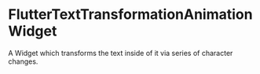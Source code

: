 # FlutterTextTransformationAnimationWidget
A Widget which transforms the text inside of it via series of character changes.
